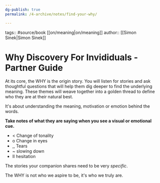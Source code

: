 ```yaml
---
dg-publish: true
permalink: /4-archive/notes/find-your-why/

---
```


tags:: #source/book [[on/meaning\|on/meaning]] 
author:: [[Simon Sinek\|Simon Sinek]]

# Why Discovery For Invididuals - Partner Guide
At its core, the WHY is the origin story. You will listen for stories and ask thoughtful questions that will help them dig deeper to find the underlying meaning. These themes will weave together into a golden thread to define who they are at their natural best.

It's about understanding the meaning, motivation or emotion behind the words.

**Take notes of what they are saying when you see a visual or emotional cue.**
- < Change of tonality
- o Change in eyes
- ,, Tears
- ~ slowing down
- II hesitation

The stories your companion shares need to be very *specific*.

The WHY is not who we aspire to be, it's who we truly are.